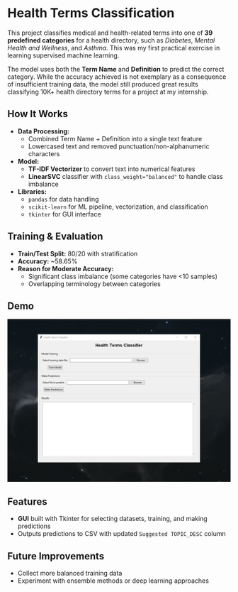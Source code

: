 # Health Terms Classification

This project classifies medical and health-related terms into one of **39 predefined categories** for a health directory, such as *Diabetes*, *Mental Health and Wellness*, and *Asthma*. This was my first practical exercise in learning supervised machine learning.

The model uses both the **Term Name** and **Definition** to predict the correct category. While the accuracy achieved is not exemplary as a consequence of insufficient training data, the model still produced great results classifying 10K+ health directory terms for a project at my internship. 

## How It Works
- **Data Processing:**  
  - Combined Term Name + Definition into a single text feature  
  - Lowercased text and removed punctuation/non-alphanumeric characters
- **Model:**  
  - **TF-IDF Vectorizer** to convert text into numerical features  
  - **LinearSVC** classifier with `class_weight="balanced"` to handle class imbalance
- **Libraries:**  
  - `pandas` for data handling  
  - `scikit-learn` for ML pipeline, vectorization, and classification  
  - `tkinter` for GUI interface

## Training & Evaluation
- **Train/Test Split:** 80/20 with stratification
- **Accuracy:** ~58.65%  
- **Reason for Moderate Accuracy:**  
  - Significant class imbalance (some categories have <10 samples)  
  - Overlapping terminology between categories

## Demo
<p align="center">
  <img src="https://github.com/m-aziz1/Healthcare-Terms-Classification/blob/main/assets/health-terms-classifier.gif" alt="Health Term Classifer demo" />
</p>

## Features
- **GUI** built with Tkinter for selecting datasets, training, and making predictions
- Outputs predictions to CSV with updated `Suggested TOPIC_DESC` column

## Future Improvements
- Collect more balanced training data
- Experiment with ensemble methods or deep learning approaches

